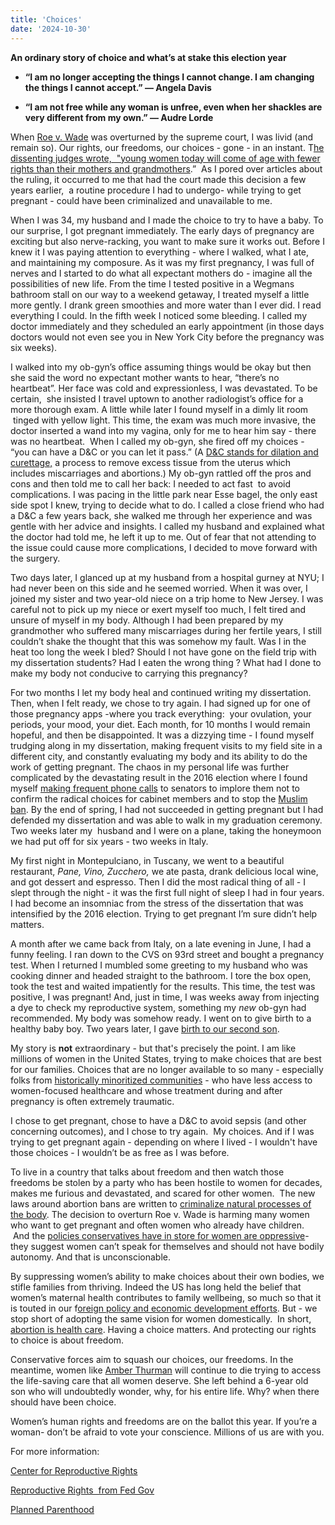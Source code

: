```yaml
---
title: 'Choices'
date: '2024-10-30'
---
```


**An ordinary story of choice and what’s at stake this election year**

*   **“I am no longer accepting the things I cannot change. I am changing the things I cannot accept.” — Angela Davis**  
    

*   **“I am not free while any woman is unfree, even when her shackles are very different from my own.” ― Audre Lorde**

When [Roe v. Wade](https://www.npr.org/2022/06/24/1102305878/supreme-court-abortion-roe-v-wade-decision-overturn) was overturned by the supreme court, I was livid (and remain so). Our rights, our freedoms, our choices - gone - in an instant. T[he dissenting judges wrote,  "young women today will come of age with fewer rights than their mothers and grandmothers](https://www.npr.org/2022/06/24/1102305878/supreme-court-abortion-roe-v-wade-decision-overturn).”  As I pored over articles about the ruling, it occurred to me that had the court made this decision a few years earlier,  a routine procedure I had to undergo- while trying to get pregnant - could have been criminalized and unavailable to me.

When I was 34, my husband and I made the choice to try to have a baby. To our surprise, I got pregnant immediately. The early days of pregnancy are exciting but also nerve-racking, you want to make sure it works out. Before I knew it I was paying attention to everything - where I walked, what I ate, and maintaining my composure. As it was my first pregnancy, I was full of nerves and I started to do what all expectant mothers do - imagine all the possibilities of new life. From the time I tested positive in a Wegmans bathroom stall on our way to a weekend getaway, I treated myself a little more gently. I drank green smoothies and more water than I ever did. I read everything I could. In the fifth week I noticed some bleeding. I called my doctor immediately and they scheduled an early appointment (in those days doctors would not even see you in New York City before the pregnancy was six weeks).

I walked into my ob-gyn’s office assuming things would be okay but then she said the word no expectant mother wants to hear, “there’s no heartbeat”. Her face was cold and expressionless, I was devastated. To be certain,  she insisted I travel uptown to another radiologist’s office for a more thorough exam. A little while later I found myself in a dimly lit room  tinged with yellow light. This time, the exam was much more invasive, the doctor inserted a wand into my vagina, only for me to hear him say - there was no heartbeat.  When I called my ob-gyn, she fired off my choices - “you can have a D&C or you can let it pass.” (A [D&C stands for dilation and curettage,](https://www.hopkinsmedicine.org/health/treatment-tests-and-therapies/dilation-and-curettage-d-and-c#:~:text=\(Dilatation%20and%20Curettage%2C%20D%26C\),instrument\)%20to%20remove%20abnormal%20tissues.) a process to remove excess tissue from the uterus which includes miscarriages and abortions.) My ob-gyn rattled off the pros and cons and then told me to call her back: I needed to act fast  to avoid complications. I was pacing in the little park near Esse bagel, the only east side spot I knew, trying to decide what to do. I called a close friend who had a D&C a few years back, she walked me through her experience and was gentle with her advice and insights. I called my husband and explained what the doctor had told me, he left it up to me. Out of fear that not attending to the issue could cause more complications, I decided to move forward with the surgery.  

Two days later, I glanced up at my husband from a hospital gurney at NYU; I had never been on this side and he seemed worried. When it was over, I joined my sister and two year-old niece on a trip home to New Jersey. I was careful not to pick up my niece or exert myself too much, I felt tired and unsure of myself in my body. Although I had been prepared by my grandmother who suffered many miscarriages during her fertile years, I still couldn’t shake the thought that this was somehow my fault. Was I in the heat too long the week I bled? Should I not have gone on the field trip with my dissertation students? Had I eaten the wrong thing ? What had I done to make my body not conducive to carrying this pregnancy?

For two months I let my body heal and continued writing my dissertation. Then, when I felt ready, we chose to try again. I had signed up for one of those pregnancy apps -where you track everything:  your ovulation, your periods, your mood, your diet. Each month, for 10 months I would remain hopeful, and then be disappointed. It was a dizzying time - I found myself trudging along in my dissertation, making frequent visits to my field site in a different city, and constantly evaluating my body and its ability to do the work of getting pregnant. The chaos in my personal life was further complicated by the devastating result in the 2016 election where I found myself [making frequent phone calls](https://padlet.com/veena_vasudevan/voting-for-a-different-future-m5arazdy7nvr2orb) to senators to implore them not to confirm the radical choices for cabinet members and to stop the [Muslim ban](https://www.amnesty.org.uk/licence-discriminate-trumps-muslim-refugee-ban). By the end of spring, I had not succeeded in getting pregnant but I had defended my dissertation and was able to walk in my graduation ceremony. Two weeks later my  husband and I were on a plane, taking the honeymoon we had put off for six years - two weeks in Italy.

My first night in Montepulciano, in Tuscany, we went to a beautiful restaurant, _Pane, Vino, Zucchero,_ we ate pasta, drank delicious local wine, and got dessert and espresso. Then I did the most radical thing of all - I slept through the night - it was the first full night of sleep I had in four years. I had become an insomniac from the stress of the dissertation that was intensified by the 2016 election. Trying to get pregnant I’m sure didn’t help matters.

A month after we came back from Italy, on a late evening in June, I had a funny feeling. I ran down to the CVS on 93rd street and bought a pregnancy test. When I returned I mumbled some greeting to my husband who was cooking dinner and headed straight to the bathroom. I tore the box open, took the test and waited impatiently for the results. This time, the test was positive, I was pregnant! And, just in time, I was weeks away from injecting a dye to check my reproductive system, something my _new_ ob-gyn had recommended. My body was somehow ready. I went on to give birth to a healthy baby boy. Two years later, I gave [birth to our second son](https://padlet.com/veena_vasudevan/voting-for-a-different-future-m5arazdy7nvr2orb).

My story is **not** extraordinary - but that's precisely the point. I am like millions of women in the United States, trying to make choices that are best for our families. Choices that are no longer available to so many - especially folks from [historically minoritized communities](https://publichealth.jhu.edu/2023/solving-the-black-maternal-health-crisis) \- who have less access to women-focused healthcare and whose treatment during and after pregnancy is often extremely traumatic.

I chose to get pregnant, chose to have a D&C to avoid sepsis (and other concerning outcomes), and I chose to try again.  My choices. And if I was trying to get pregnant again - depending on where I lived - I wouldn't have those choices - I wouldn’t be as free as I was before.

To live in a country that talks about freedom and then watch those freedoms be stolen by a party who has been hostile to women for decades, makes me furious and devastated, and scared for other women.  The new laws around abortion bans are written to [criminalize natural processes of the body](https://www.theatlantic.com/ideas/archive/2024/09/women-killed-dobbs-decision-abortion/679921/). The decision to overturn Roe v. Wade is harming many women who want to get pregnant and often women who already have children.  And the [policies conservatives have in store for women are oppressive](https://static.project2025.org/2025_MandateForLeadership_CHAPTER-14.pdf)\- they suggest women can’t speak for themselves and should not have bodily autonomy. And that is unconscionable.

By suppressing women’s ability to make choices about their own bodies, we stifle families from thriving. Indeed the US has long held the belief that women’s maternal health contributes to family wellbeing, so much so that it is touted in our f[oreign policy and economic development efforts](https://www.usaid.gov/global-health/health-areas/maternal-and-child-health). But - we stop short of adopting the same vision for women domestically.  In short, [abortion is health care](https://www.acog.org/advocacy/facts-are-important/abortion-is-healthcare). Having a choice matters. And protecting our rights to choice is about freedom.  

Conservative forces aim to squash our choices, our freedoms. In the meantime, women like [Amber Thurman](https://www.propublica.org/article/georgia-abortion-ban-amber-thurman-death) will continue to die trying to access the life-saving care that all women deserve. She left behind a 6-year old son who will undoubtedly wonder, why, for his entire life. Why? when there should have been choice.

Women’s human rights and freedoms are on the ballot this year. If you’re a woman- don’t be afraid to vote your conscience. Millions of us are with you.

For more information:

‍[Center for Reproductive Rights](https://reproductiverights.org/maps/abortion-laws-by-state/)

[Reproductive Rights  from Fed Gov](https://reproductiverights.gov/)

[Planned Parenthood](https://www.plannedparenthood.org/)

‍